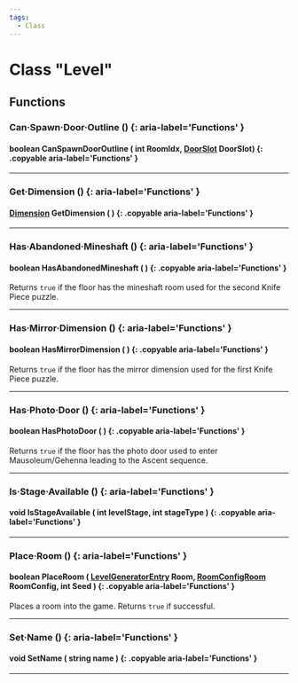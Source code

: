```yaml
---
tags:
  - Class
---
```

# Class "Level"

## Functions

### Can·Spawn·Door·Outline () {: aria-label='Functions' }
#### boolean CanSpawnDoorOutline ( int RoomIdx, [DoorSlot](https://wofsauge.github.io/IsaacDocs/rep/enums/DoorSlot.html) DoorSlot) {: .copyable aria-label='Functions' }
___
### Get·Dimension () {: aria-label='Functions' }
#### [Dimension](enums/Dimension.md) GetDimension ( ) {: .copyable aria-label='Functions' }
___
### Has·Abandoned·Mineshaft () {: aria-label='Functions' }
#### boolean HasAbandonedMineshaft ( ) {: .copyable aria-label='Functions' }
Returns `true` if the floor has the mineshaft room used for the second Knife Piece puzzle.

___
### Has·Mirror·Dimension () {: aria-label='Functions' }
#### boolean HasMirrorDimension ( ) {: .copyable aria-label='Functions' }
Returns `true` if the floor has the mirror dimension used for the first Knife Piece puzzle.

___
### Has·Photo·Door () {: aria-label='Functions' }
#### boolean HasPhotoDoor ( ) {: .copyable aria-label='Functions' }
Returns `true` if the floor has the photo door used to enter Mausoleum/Gehenna leading to the Ascent sequence.

___
### Is·Stage·Available () {: aria-label='Functions' }
#### void IsStageAvailable ( int levelStage, int stageType ) {: .copyable aria-label='Functions' }

___
### Place·Room () {: aria-label='Functions' }
#### boolean PlaceRoom ( [LevelGeneratorEntry](LevelGeneratorEntry.md) Room, [RoomConfigRoom](https://wofsauge.github.io/IsaacDocs/rep/RoomConfig_Room.html) RoomConfig, int Seed ) {: .copyable aria-label='Functions' }
Places a room into the game. Returns `true` if successful.

___
### Set·Name () {: aria-label='Functions' }
#### void SetName ( string name ) {: .copyable aria-label='Functions' }
___
